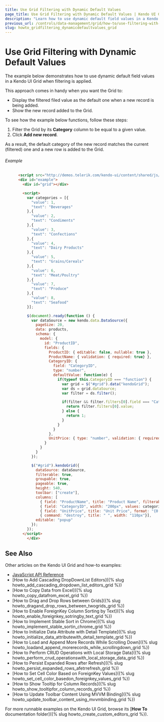 ```yaml
---
title: Use Grid Filtering with Dynamic Default Values
page_title: Use Grid Filtering with Dynamic Default Values | Kendo UI Grid Widget
description: "Learn how to use dynamic default field values in a Kendo UI Grid when filtering is applied."
previous_url: /controls/data-management/grid/how-to/use-filtering-with-dynamic-default-values.html
slug: howto_gridfiltering_dynamicdefaultvalues_grid
---
```


# Use Grid Filtering with Dynamic Default Values

The example below demonstrates how to use dynamic default field values in a Kendo UI Grid when filtering is applied.

This approach comes in handy when you want the Grid to:
* Display the filtered filed value as the default one when a new record is being added.
* Show the new record added to the Grid.

To see how the example below functions, follow these steps:

1. Filter the Grid by its **Category** column to be equal to a given value.
2. Click **Add new record**.

As a result, the default category of the new record matches the current (filtered) one and a new row is added to the Grid.

###### Example

```html
      <script src="http://demos.telerik.com/kendo-ui/content/shared/js/products.js" type="text/javascript"></script>
      <div id="example">
        <div id="grid"></div>

        <script>
          var categories = [{
            "value": 1,
            "text": "Beverages"
          },{
            "value": 2,
            "text": "Condiments"
          },{
            "value": 3,
            "text": "Confections"
          },{
            "value": 4,
            "text": "Dairy Products"
          },{
            "value": 5,
            "text": "Grains/Cereals"
          },{
            "value": 6,
            "text": "Meat/Poultry"
          },{
            "value": 7,
            "text": "Produce"
          },{
            "value": 8,
            "text": "Seafood"
          }];

          $(document).ready(function () {
            var dataSource = new kendo.data.DataSource({
              pageSize: 20,
              data: products,
              schema: {
                model: {
                  id: "ProductID",
                  fields: {
                    ProductID: { editable: false, nullable: true },
                    ProductName: { validation: { required: true} },
                    CategoryID: {
                      field: "CategoryID",
                      type: "number",
                      defaultValue: function(e) {
                        if(typeof this.CategoryID === "function") {
                          var grid = $("#grid").data("kendoGrid");
                          var ds = grid.dataSource;
                          var filter = ds.filter();

                          if(filter && filter.filters[0].field === "CategoryID") {
                            return filter.filters[0].value;
                          } else {
                            return 1;
                          }
                        }
                      }
                    },
                    UnitPrice: { type: "number", validation: { required: true, min: 1} }
                  }
                }
              }
            });

            $("#grid").kendoGrid({
              dataSource: dataSource,
              filterable: true,
              groupable: true,
              pageable: true,
              height: 540,
              toolbar: ["create"],
              columns: [
                { field: "ProductName", title: "Product Name", filterable: false },
                { field: "CategoryID", width: "200px", values: categories, title: "Category" },
                { field: "UnitPrice", title: "Unit Price", format: "{0:c}", width: "200px" , filterable: false},
                { command: "destroy", title: " ", width: "110px"}],
              editable: "popup"
            });
          });
        </script>
          </div>
```

## See Also

Other articles on the Kendo UI Grid and how-to examples:

* [JavaScript API Reference](/api/javascript/ui/grid)
* [How to Add Cascading DropDownList Editors]({% slug howto_add_cascading_dropdown_list_editors_grid %})
* [How to Copy Data from Excel]({% slug howto_copy_datafrom_excel_grid %})
* [How to Drag and Drop Rows between Grids]({% slug howto_dragand_drop_rows_between_twogrids_grid %})
* [How to Enable ForeignKey Column Sorting by Text]({% slug howto_enable_foreignkey_sotringby_text_grid %})
* [How to Implement Stable Sort in Chrome]({% slug howto_implement_stable_sortin_chrome_grid %})
* [How to Initialize Data Attribute with Detail Template]({% slug howto_initialize_data_attributewith_detail_template_grid %})
* [How to Load and Append More Records While Scrolling Down]({% slug howto_loadand_append_morerecords_while_scrollingdown_grid %})
* [How to Perform CRUD Operations with Local Storage Data]({% slug howto_perform_crud_operationswith_local_storage_data_grid %})
* [How to Persist Expanded Rows after Refresh]({% slug howto_persist_expanded_rows_afetrrefresh_grid %})
* [How to Set Cell Color Based on ForeignKey Values]({% slug howto_set_cell_color_basedon_foreignkey_values_grid %})
* [How to Show Tooltip for Column Records]({% slug howto_show_tooltipfor_column_records_grid %})
* [How to Update Toolbar Content Using MVVM Binding]({% slug howto_update_toolbar_content_using_mvvmbinding_grid %})

For more runnable examples on the Kendo UI Grid, browse its [**How To** documentation folder]({% slug howto_create_custom_editors_grid %}).
